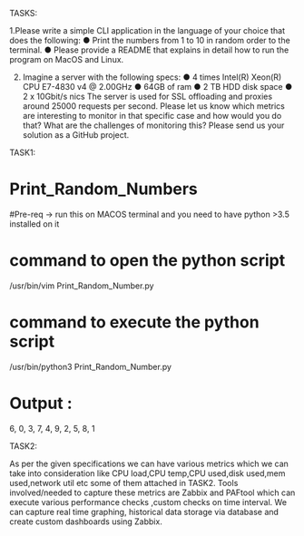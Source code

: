 TASKS:

1.Please write a simple CLI application in the language of your choice that does the following: 
● Print the numbers from 1 to 10 in random order to the terminal. ● Please provide a README that explains in detail how to run the program on MacOS and Linux. 

2. Imagine a server with the following specs: 
● 4 times Intel(R) Xeon(R) CPU E7-4830 v4 @ 2.00GHz 
● 64GB of ram 
● 2 TB HDD disk space 
● 2 x 10Gbit/s nics 
The server is used for SSL offloading and proxies around 25000 requests per second. Please let us know which metrics are interesting to monitor in that specific case and how would you do that? What are the challenges of monitoring this? 
Please send us your solution as a GitHub project.


TASK1: 

# Print_Random_Numbers #
#Pre-req -> run this on MACOS terminal and you need to have python >3.5 installed on it 

# command to open the python script #

/usr/bin/vim Print_Random_Number.py

# command to execute the python script #

/usr/bin/python3 Print_Random_Number.py

# Output :
6, 0, 3, 7, 4, 9, 2, 5, 8, 1

TASK2:

As per the given specifications we can have various metrics which we can take into consideration like 
CPU load,CPU temp,CPU used,disk used,mem used,network util etc some of them attached in TASK2.
Tools involved/needed to capture these metrics are Zabbix and PAFtool which can execute various performance checks ,custom checks on time interval.
We can capture real time graphing, historical data storage via database and create custom dashboards using Zabbix.
